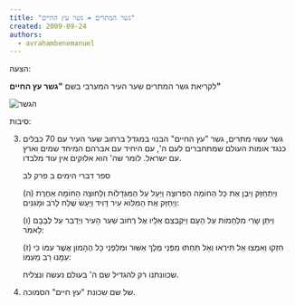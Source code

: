 ```yaml
---
title: "גשר המתרים = גשר עץ החיים"
created: 2009-09-24
authors: 
  - avrahambenemanuel
---
```

הצעה:

לקריאת גשר המתרים שער העיר המערבי בשם **"גשר עץ החיים"**

![הגשר](46485295_10155888012476918_1191935656083849216_n.jpg)

סיבות:

3. גשר עשוי מתרים, גשר "עץ החיים" הבנוי במגדל ברחוב שער העיר עם 70 כבלים כנגד אומות העולם שמתחברים לעם ה', עם היחיד עם אברהם המיחד שמים וארץ עם ישראל. לומר שה' הוא אלוקים אין עוד מלבדו.
    
    ספר דברי הימים ב פרק לב
    
    (ה) וַיִּתְחַזַּק וַיִּבֶן אֶת כָּל הַחוֹמָה הַפְּרוּצָה וַיַּעַל עַל הַמִּגְדָּלוֹת וְלַחוּצָה הַחוֹמָה אַחֶרֶת וַיְחַזֵּק אֶת הַמִּלּוֹא עִיר דָּוִיד וַיַּעַשׂ שֶׁלַח לָרֹב וּמָגִנִּים:
    
    (ו) וַיִּתֵּן שָׂרֵי מִלְחָמוֹת עַל הָעָם וַיִּקְבְּצֵם אֵלָיו אֶל רְחוֹב שַׁעַר הָעִיר וַיְדַבֵּר עַל לְבָבָם לֵאמֹר:
    
    (ז) חִזְקוּ וְאִמְצוּ אַל תִּירְאוּ וְאַל תֵּחַתּוּ מִפְּנֵי מֶלֶךְ אַשּׁוּר וּמִלִּפְנֵי כָּל הֶהָמוֹן אֲשֶׁר עִמּוֹ כִּי עִמָּנוּ רַב מֵעִמּוֹ:
    
    שכוונתנו רק להגדיל שם ה' בעולם נעשה ונצליח.
    

6. של שם שכונת "עץ חיים" הסמוכה.